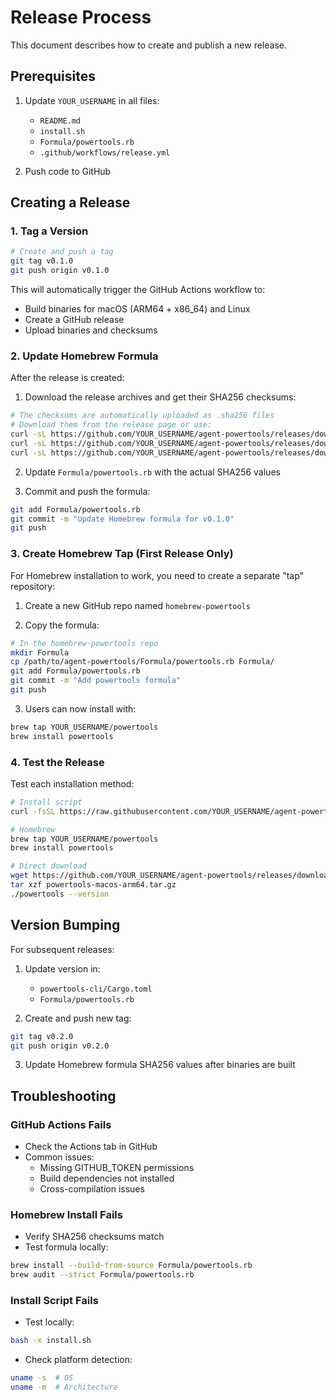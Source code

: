 # Release Process

This document describes how to create and publish a new release.

## Prerequisites

1. Update `YOUR_USERNAME` in all files:
   - `README.md`
   - `install.sh`
   - `Formula/powertools.rb`
   - `.github/workflows/release.yml`

2. Push code to GitHub

## Creating a Release

### 1. Tag a Version

```bash
# Create and push a tag
git tag v0.1.0
git push origin v0.1.0
```

This will automatically trigger the GitHub Actions workflow to:
- Build binaries for macOS (ARM64 + x86_64) and Linux
- Create a GitHub release
- Upload binaries and checksums

### 2. Update Homebrew Formula

After the release is created:

1. Download the release archives and get their SHA256 checksums:

```bash
# The checksums are automatically uploaded as .sha256 files
# Download them from the release page or use:
curl -sL https://github.com/YOUR_USERNAME/agent-powertools/releases/download/v0.1.0/powertools-macos-arm64.tar.gz.sha256
curl -sL https://github.com/YOUR_USERNAME/agent-powertools/releases/download/v0.1.0/powertools-macos-x86_64.tar.gz.sha256
curl -sL https://github.com/YOUR_USERNAME/agent-powertools/releases/download/v0.1.0/powertools-linux-x86_64.tar.gz.sha256
```

2. Update `Formula/powertools.rb` with the actual SHA256 values

3. Commit and push the formula:

```bash
git add Formula/powertools.rb
git commit -m "Update Homebrew formula for v0.1.0"
git push
```

### 3. Create Homebrew Tap (First Release Only)

For Homebrew installation to work, you need to create a separate "tap" repository:

1. Create a new GitHub repo named `homebrew-powertools`

2. Copy the formula:

```bash
# In the homebrew-powertools repo
mkdir Formula
cp /path/to/agent-powertools/Formula/powertools.rb Formula/
git add Formula/powertools.rb
git commit -m "Add powertools formula"
git push
```

3. Users can now install with:

```bash
brew tap YOUR_USERNAME/powertools
brew install powertools
```

### 4. Test the Release

Test each installation method:

```bash
# Install script
curl -fsSL https://raw.githubusercontent.com/YOUR_USERNAME/agent-powertools/main/install.sh | sh

# Homebrew
brew tap YOUR_USERNAME/powertools
brew install powertools

# Direct download
wget https://github.com/YOUR_USERNAME/agent-powertools/releases/download/v0.1.0/powertools-macos-arm64.tar.gz
tar xzf powertools-macos-arm64.tar.gz
./powertools --version
```

## Version Bumping

For subsequent releases:

1. Update version in:
   - `powertools-cli/Cargo.toml`
   - `Formula/powertools.rb`

2. Create and push new tag:

```bash
git tag v0.2.0
git push origin v0.2.0
```

3. Update Homebrew formula SHA256 values after binaries are built

## Troubleshooting

### GitHub Actions Fails

- Check the Actions tab in GitHub
- Common issues:
  - Missing GITHUB_TOKEN permissions
  - Build dependencies not installed
  - Cross-compilation issues

### Homebrew Install Fails

- Verify SHA256 checksums match
- Test formula locally:

```bash
brew install --build-from-source Formula/powertools.rb
brew audit --strict Formula/powertools.rb
```

### Install Script Fails

- Test locally:

```bash
bash -x install.sh
```

- Check platform detection:

```bash
uname -s  # OS
uname -m  # Architecture
```
